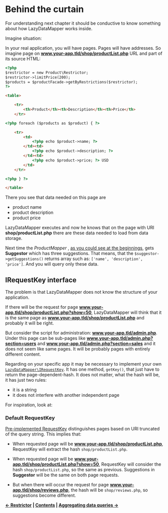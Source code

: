 Behind the curtain
===

For understanding next chapter it should be conductive to know something about how LazyDataMapper works inside.

Imagine situation:

In your real application, you will have pages. Pages will have addresses.
So imagine page on **www.your-app.tld/shop/productList.php** URL and part of its source HTML:

```html
<?php
$restrictor = new Product\Restrictor;
$restrictor->limitPrice(200);
$products = $productFacade->getByRestrictions($restrictor);
?>

<table>

	<tr>
		<th>Product</th><th>Description</th><th>Price</th>
	</tr>

<?php foreach ($products as $product) { ?>

	<tr>
		<td>
			<?php echo $product->name; ?>
		</td><td>
			<?php echo $product->description; ?>
		</td><td>
			<?php echo $product->price; ?> USD
		</td>
	</tr>

<?php } ?>

</table>
```

There you see that data needed on this page are

- product name
- product description
- product price

LazyDataMapper executes and now he knows that on the page with URI **shop/productList.php**
there are these data needed to load from data storage.

Next time the *ProductMapper* , [as you could see at the beginnings](../1.Installation.md#mapper), gets **Suggestor**
which has three suggestions. That means, that the `$suggestor->getSuggestions()` returns array such as:
`['name', 'description', 'price']`. And you will query only these data.

## IRequestKey interface

The problem is that LazyDataMapper does not know the structure of your application.

If there will be the request for page
**www.your-app.tld/shop/productList.php?show=50**, LazyDataMapper will think that it is the same page as
**www.your-app.tld/shop/productList.php** and probably it will be right.

But consider the script for administration: **www.your-app.tld/admin.php**. Under this page can be
sub-pages like **www.your-app.tld/admin.php?section=users** and **www.your-app.tld/admin.php?section=sales**
and it does not seem like same pages. It will be probably pages with entirely different content.

Regarding on your specific app it may be necessary to implement your own
[`LazyDataMapper\IRequestKey`](../LazyDataMapper/interfaces/IRequestKey.php).
It has one method, `getKey()`, that just have to return the page-dependent-hash. It does not matter,
what the hash will be, it has just two rules:

- it is a string
- it does not interfere with another independent page

For inspiration, look at:

### Default RequestKey

[Pre-implemented RequestKey](../LazyDataMapper/RequestKey.php) distinguishes pages based on URI
truncated of the query string. This implies that:

- When requested page will be **www.your-app.tld/shop/productList.php**,
RequestKey will extract the hash `shop/productList.php`.

- When requested page will be **www.your-app.tld/shop/productList.php?show=50**,
RequestKey will consider the hash `shop/productList.php`, so the same as previous.
Suggestions in **Suggestor** will be the same on both page requests.

- But when there will occur the request for page **www.your-app.tld/shop/reviews.php**, the hash will be
`shop/reviews.php`, so suggestions become different.


**[← Restrictor](7.Restrictor.md)
| [Contents](../readme.md#documentation)
| [Aggregating data queries →](9.Aggregating-data-queries.md)**
